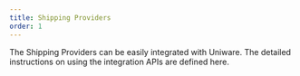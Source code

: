 ```yaml
---
title: Shipping Providers
order: 1
---
```


The Shipping Providers can be easily integrated with Uniware. The detailed instructions on using the integration APIs are defined here. 
